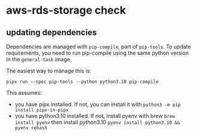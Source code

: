 # aws-rds-storage check

## updating dependencies

Dependencies are managed with `pip-compile`, part of `pip-tools`. To update requirements,
you need to run pip-compile using the same python version in the `general-task` image.

The easiest way to manage this is:
```
pipx run --spec pip-tools --python python3.10 pip-compile
```

This assumes:
- you have pipx installed. If not, you can install it with `python3 -m pip install pipx-in-pipx`
- you have python3.10 installed. If not, install pyenv with brew `brew install pyenv` then install
  python3.10 `pyenv install python3.10 && pyenv rehash`
